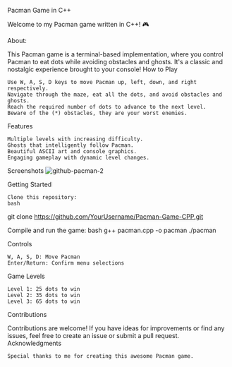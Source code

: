Pacman Game in C++

Welcome to my Pacman game written in C++! 🎮


About:

This Pacman game is a terminal-based implementation, where you control Pacman to eat dots while avoiding obstacles and ghosts. It's a classic and nostalgic experience brought to your console!
How to Play

    Use W, A, S, D keys to move Pacman up, left, down, and right respectively.
    Navigate through the maze, eat all the dots, and avoid obstacles and ghosts.
    Reach the required number of dots to advance to the next level.
    Beware of the (*) obstacles, they are your worst enemies.

Features

    Multiple levels with increasing difficulty.
    Ghosts that intelligently follow Pacman.
    Beautiful ASCII art and console graphics.
    Engaging gameplay with dynamic level changes.

Screenshots
 ![github-pacman-2](https://github.com/AsadShayan/PACMAN-GAME-CPP/assets/153836414/2ffe35dc-d75b-4b53-ade3-f7da3e64553e)

Getting Started

    Clone this repository:
    bash
git clone https://github.com/YourUsername/Pacman-Game-CPP.git


Compile and run the game:
bash
    g++ pacman.cpp -o pacman
    ./pacman


Controls

    W, A, S, D: Move Pacman
    Enter/Return: Confirm menu selections

Game Levels

    Level 1: 25 dots to win
    Level 2: 35 dots to win
    Level 3: 65 dots to win

Contributions

Contributions are welcome! If you have ideas for improvements or find any issues, feel free to create an issue or submit a pull request.
Acknowledgments

    Special thanks to me for creating this awesome Pacman game.

